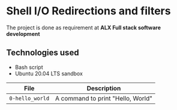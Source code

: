 # Shell I/O Redirections and filters
The project is done as requirement at **ALX Full stack software development**

## Technologies used
* Bash script
* Ubuntu 20.04 LTS sandbox

|File    	   |Description							|
|------------------|:----------------------------------------------------------:|
`0-hello_world`|A command to print "Hello, World"|

